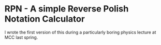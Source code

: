 # RPN - A simple Reverse Polish Notation Calculator

I wrote the first version of this during a particularly boring physics lecture
at MCC last spring.
